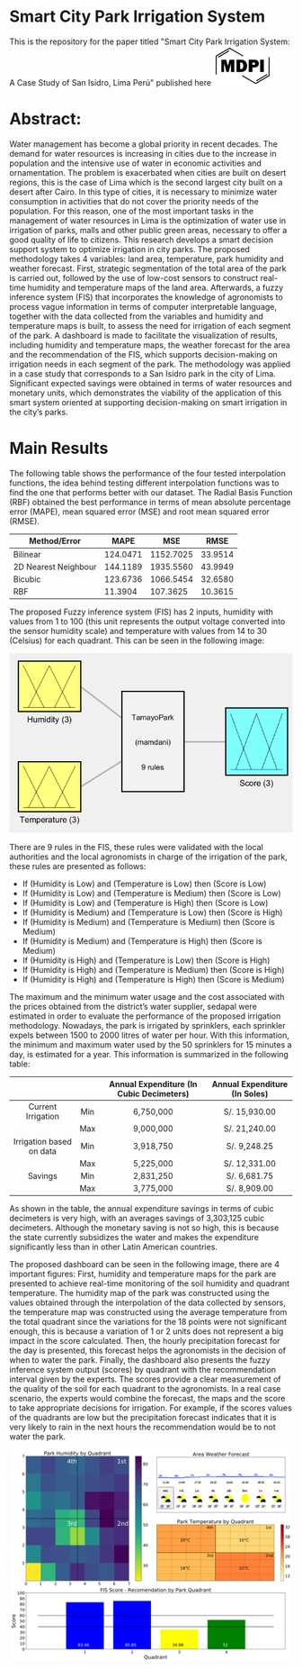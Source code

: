 # Smart City Park Irrigation System
This is the repository for the paper titled "Smart City Park Irrigation System: A Case Study of San Isidro, Lima Perú" published here [![Paper](https://github.com/luiscano95/Smart_Irrigation_System/blob/master/svg/mdpi-logo.svg)](https://www.mdpi.com/2504-3900/2/19/1227)

# Abstract:
Water management has become a global priority in recent decades. The demand for water
resources is increasing in cities due to the increase in population and the intensive use of water in
economic activities and ornamentation. The problem is exacerbated when cities are built on desert
regions, this is the case of Lima which is the second largest city built on a desert after Cairo. In this
type of cities, it is necessary to minimize water consumption in activities that do not cover the priority
needs of the population. For this reason, one of the most important tasks in the management of water
resources in Lima is the optimization of water use in irrigation of parks, malls and other public green
areas, necessary to offer a good quality of life to citizens. This research develops a smart decision
support system to optimize irrigation in city parks. The proposed methodology takes 4 variables:
land area, temperature, park humidity and weather forecast. First, strategic segmentation of the total
area of the park is carried out, followed by the use of low-cost sensors to construct real-time humidity
and temperature maps of the land area. Afterwards, a fuzzy inference system (FIS) that incorporates
the knowledge of agronomists to process vague information in terms of computer interpretable
language, together with the data collected from the variables and humidity and temperature maps is
built, to assess the need for irrigation of each segment of the park. A dashboard is made to facilitate
the visualization of results, including humidity and temperature maps, the weather forecast for the
area and the recommendation of the FIS, which supports decision-making on irrigation needs in each
segment of the park. The methodology was applied in a case study that corresponds to a San Isidro
park in the city of Lima. Significant expected savings were obtained in terms of water resources and
monetary units, which demonstrates the viability of the application of this smart system oriented at
supporting decision-making on smart irrigation in the city’s parks.

# Main Results

The following table shows the performance of the four tested interpolation functions, the idea behind testing different interpolation functions was to find the one that performs better with our dataset. The Radial Basis Function (RBF) obtained the best performance in terms of mean absolute percentage error (MAPE), mean squared error (MSE) and root mean squared error (RMSE).

| Method/Error  | MAPE | MSE | RMSE | 
| ------------- | ------------- | ------------ | ------------- |
| Bilinear  | 124.0471  | 1152.7025 | 33.9514  |
| 2D Nearest Neighbour  | 144.1189  | 1935.5560 | 43.9949  |
| Bicubic  | 123.6736  | 1066.5454 | 32.6580  |
| RBF  | 11.3904  | 107.3625 | 10.3615  |


The proposed Fuzzy inference system (FIS) has 2 inputs, humidity with values from 1 to 100 (this unit represents the output voltage converted into the sensor humidity scale) and temperature with values from 14 to 30 (Celsius) for each quadrant. This can be seen in the following image:

![alt text](https://github.com/luiscano95/Smart_Irrigation_System/blob/master/Images/fis_smart.png)

There are 9 rules in the FIS, these rules were validated with the local authorities and the local agronomists in charge of the irrigation of the park, these rules are presented as follows:

* If (Humidity is Low) and (Temperature is Low) then (Score is Low)
* If (Humidity is Low) and (Temperature is Medium) then (Score is Low)
* If (Humidity is Low) and (Temperature is High) then (Score is Low)
* If (Humidity is Medium) and (Temperature is Low) then (Score is High)
* If (Humidity is Medium) and (Temperature is Medium) then (Score is Medium)
* If (Humidity is Medium) and (Temperature is High) then (Score is Medium)
* If (Humidity is High) and (Temperature is Low) then (Score is High)
* If (Humidity is High) and (Temperature is Medium) then (Score is High)
* If (Humidity is High) and (Temperature is High) then (Score is Medium)

The maximum and the minimum water usage and the cost associated with the prices obtained from the district’s water supplier, sedapal were estimated in order to evaluate the performance of the proposed irrigation methodology. Nowadays, the park is irrigated by sprinklers, each sprinkler expels between 1500 to 2000 litres of water per hour. With this information, the minimum and maximum water used by the 50 sprinklers for 15 minutes a day, is estimated for a year. This information is summarized in the following table:


|                          |     | Annual Expenditure (In Cubic Decimeters) | Annual Expenditure (In Soles) |
|:------------------------:|:---:|:----------------------------------------:|:-----------------------------:|
|    Current Irrigation    | Min |                 6,750,000                |         S/. 15,930.00         |
|                          | Max |                 9,000,000                |         S/. 21,240.00         |
| Irrigation based on data | Min |                 3,918,750                |          S/. 9,248.25         |
|                          | Max |                 5,225,000                |         S/. 12,331.00         |
|          Savings         | Min |                 2,831,250                |          S/. 6,681.75         |
|                          | Max |                 3,775,000                |          S/. 8,909.00         |

As shown in the table, the annual expenditure savings in terms of cubic decimeters is very high, with an averages savings of 3,303,125 cubic decimeters. Although the monetary saving is not so high, this is because the state currently subsidizes the water and makes the expenditure significantly less than in other Latin American countries.

The proposed dashboard can be seen in the following image, there are 4 important figures: First, humidity and temperature maps for the park are presented to achieve real-time monitoring of the soil humidity and quadrant temperature. The humidity map of the park was constructed using the values obtained through the interpolation of the data collected by sensors, the temperature map was constructed using the average temperature from the total quadrant since the variations for the 18 points were not significant enough, this is because a variation of 1 or 2 units does not represent a big impact in the score calculated. Then, the hourly precipitation forecast for the day is presented, this forecast helps the agronomists in the decision of when to water the park. Finally, the dashboard also presents the fuzzy inference system output (scores) by quadrant with the recommendation interval given by the
experts. The scores provide a clear measurement of the quality of the soil for each quadrant to the agronomists. In a real case scenario, the experts would combine the forecast, the maps and the score to take appropriate decisions for irrigation. For example, if the scores values of the quadrants are low but the precipitation forecast indicates that it is very likely to rain in the next hours the recommendation would be to not water the park.

![alt text](https://github.com/luiscano95/Smart_Irrigation_System/blob/master/Images/dashboard_v2%20(1).svg)

